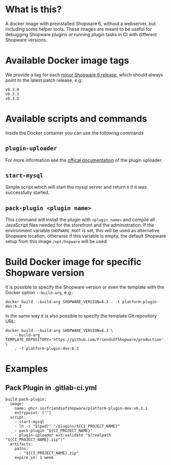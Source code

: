 # What is this?

A docker image with preinstalled Shopware 6, without a webserver, but including some helper tools. These images are meant to be useful for debugging Shopware plugins or running plugin tasks in CI with different Shopware versions.

# Available Docker image tags

We provide a tag for each [minor Shopware 6 release](https://www.shopware.com/en/news/shopware-6-versioning-strategy/), which should always point to the latest patch release, e.g:
```
v6.3.0
v6.3.1
v6.3.2
```

# Available scripts and commands

Inside the Docker container you can use the following commands

## `plugin-uploader`

For more information see the [offical documentation](https://github.com/FriendsOfShopware/FroshPluginUploader#using-the-commands) of the plugin uploader.

## `start-mysql`

Simple script which will start the mysql server and return `0` if it was successfully started.

## `pack-plugin <plugin name>`

This command will install the plugin with `<plugin name>` and compile all JavaScript files needed for the storefront and the administration.
If the environment variable `SHOPWARE_ROOT` is set, this will be used as alternative Shopware location, otherwise if this variable is empty, the default Shopware setup from this image `/opt/hopware` will be used.

# Build Docker image for specific Shopware version

It is possible to specify the Shopware version or even the template with the Docker option `--build-arg`, e.g.:
```
docker build --build-arg SHOPWARE_VERSION=6.3 . -t platform-plugin-dev:6.3
```

In the same way it is also possible to specify the template Git repository URL:
```
docker build --build-arg SHOPWARE_VERSION=6.3 \
    --build-arg TEMPLATE_REPOSITORY='https://github.com/FriendsOfShopware/production' \
    . -t platform-plugin-dev:6.3
```


# Examples
## Pack Plugin in .gitlab-ci.yml
```
build:pack-plugin:
  image:
    name: ghcr.io/friendsofshopware/platform-plugin-dev:v6.3.1
    entrypoint: [""]
  script:
    - start-mysql
    - ln -s "$(pwd)" "/plugins/${CI_PROJECT_NAME}"
    - pack-plugin "${CI_PROJECT_NAME}"
    - plugin-uploader ext:validate "$(realpath "${CI_PROJECT_NAME}.zip")"
  artifacts:
    paths:
      - "${CI_PROJECT_NAME}.zip"
    expire_in: 1 week
```
